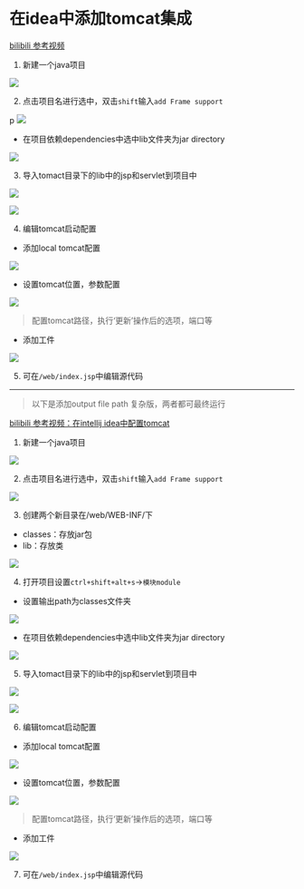 <!-- ~/study_md/java/intellijIdea/tomcat.md -->

# 在idea中添加tomcat集成



[bilibili 参考视频](https://www.bilibili.com/video/BV11Z4y1r7ej/?spm_id_from=333.337.search-card.all.click)
1. 新建一个java项目

![](assets/iiji.png)

2. 点击项目名进行选中，双击`shift`输入`add Frame support`

p
![](assets/addFrameSupport.png)


- 在项目依赖dependencies中选中lib文件夹为jar directory

![](assets/addLib.png)

3. 导入tomact目录下的lib中的jsp和servlet到项目中


![](assets/addLib.png)

![](assets/Lib.png)

4. 编辑tomcat启动配置

- 添加local tomcat配置

![](assets/tomcatConf.png)

- 设置tomcat位置，参数配置

![](assets/makeconf.png)

> 配置tomcat路径，执行‘更新’操作后的选项，端口等

- 添加工件

![](assets/addArticial.png)


5. 可在`/web/index.jsp`中编辑源代码




--- 

> 以下是添加output file path 复杂版，两者都可最终运行

[bilibili 参考视频：在intellij idea中配置tomcat](https://www.bilibili.com/video/BV15C4y1f7Wv/?spm_id_from=333.337.search-card.all.click)
1. 新建一个java项目

![](assets/iiji.png)

2. 点击项目名进行选中，双击`shift`输入`add Frame support`

![](assets/addFrameSupport.png)


3. 创建两个新目录在/web/WEB-INF/下
- classes：存放jar包
- lib：存放类


![](assets/makeDirectory.png)

4. 打开项目设置`ctrl+shift+alt+s`->`模块module`
- 设置输出path为classes文件夹

![](assets/outputFilePath.png)

- 在项目依赖dependencies中选中lib文件夹为jar directory

![](assets/addLib.png)

5. 导入tomact目录下的lib中的jsp和servlet到项目中


![](assets/addLib.png)

![](assets/Lib.png)


6. 编辑tomcat启动配置

- 添加local tomcat配置

![](assets/tomcatConf.png)

- 设置tomcat位置，参数配置

![](assets/makeconf.png)

> 配置tomcat路径，执行‘更新’操作后的选项，端口等

- 添加工件

![](assets/addArticial.png)

7. 可在`/web/index.jsp`中编辑源代码
